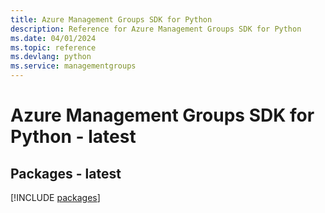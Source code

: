 ```yaml
---
title: Azure Management Groups SDK for Python
description: Reference for Azure Management Groups SDK for Python
ms.date: 04/01/2024
ms.topic: reference
ms.devlang: python
ms.service: managementgroups
---
```

# Azure Management Groups SDK for Python - latest
## Packages - latest
[!INCLUDE [packages](management-groups-index.md)]